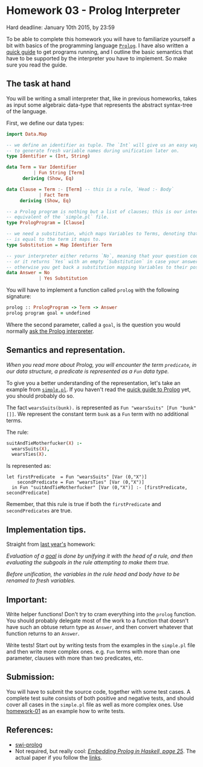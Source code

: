 Homework 03 - Prolog Interpreter
===============================================================================

Hard deadline: January 10th 2015, by 23:59

To be able to complete this homework you will have to familiarize yourself a bit with basics of the programming language [`Prolog`](http://www.swi-prolog.org/). I have also written a [quick guide](./prolog-quick-guide.md) to get programs running, and I outline the basic semantics that have to be supported by the interpreter you have to implement. So make sure you read the guide.  

The task at hand
------------------------------------------------------------------------------
You will be writing a small interpreter that, like in previous homeworks, takes as input some algebraic data-type that represents the abstract syntax-tree of the language.  


First, we define our data types:

```Haskell
import Data.Map

-- we define an identifier as tuple. The `Int` will give us an easy way
-- to generate fresh variable names during unification later on.
type Identifier = (Int, String)

data Term = Var Identifier
          | Fun String [Term]
      deriving (Show, Eq)

data Clause = Term :- [Term] -- this is a rule, `Head :- Body`
            | Fact Term
     deriving (Show, Eq)

-- a Prolog program is nothing but a list of clauses; this is our interpreter's
-- equivalent of the `simple.pl` file.
type PrologProgram = [Clause]

-- we need a substitution, which maps Variables to Terms, denoting that a variable
-- is equal to the term it maps to.
type Substitution = Map Identifier Term

-- your interpreter either returns `No`, meaning that your question could not be answered.
-- or it returns `Yes` with an empty `Substitution` in case your answer is a simple "true",
-- otherwise you get back a substitution mapping Variables to their possible values. 
data Answer = No
            | Yes Substitution
```

You will have to implement a function called `prolog` with the following signature:
```prolog
prolog :: PrologProgram -> Term -> Answer
prolog program goal = undefined
```  
Where the second parameter, called a `goal`, is the question you would normally [ask the Prolog interpreter](./prolog-quick-guide.md#L74).  


Semantics and representation.
------------------------------------------------------------------------------  

*_When you read more about Prolog, you will encounter the term `predicate`, in our data structure, a predicate is represented as a `Fun` data type._*  

To give you a better understanding of the representation, let's take an example from [`simple.pl`](./simple.pl). If you haven't read the [quick guide to Prolog](./prolog-quick-guide) yet, you should probably do so.

The fact `wearsSuits(bunk).` is represented as `Fun "wearsSuits" [Fun "bunk" []]`. We represent the constant term `bunk` as a `Fun` term with no additional terms.

The rule:   
```prolog
suitAndTieMotherfucker(X) :-
  wearsSuits(X),
  wearsTies(X).
```
Is represented as:
```
let firstPredicate  = Fun "wearsSuits" [Var (0,"X")]
    secondPredicate = Fun "wearsTies" [Var (0,"X")]
  in Fun "suitAndTieMotherfucker" [Var (0,"X")] :- [firstPredicate, secondPredicate]
```

Remember, that this rule is true if both the `firstPredicate` and `secondPredicates` are true.


Implementation tips.
------------------------------------------------------------------------------

Straight from [last year's](http://bigfoot.cs.upt.ro/~marius/curs/plda/2013/hw4.html) homework:    


*_Evaluation of a [goal](./homework-03.md#L50) is done by unifying it with the head of a rule, and then evaluating the subgoals in the rule attempting to make them true._*  

*_Before unification, the variables in the rule head and body have to be renamed to fresh variables._*


Important:
------------------------------------------------------------------------------


Write helper functions! Don't try to cram everything into the `prolog` function. You should probably delegate most of the work to a function that doesn't have such an obtuse return type as `Answer`, and then convert whatever that function returns to an `Answer`.  

Write tests! Start out by writing tests from the examples in the `simple.pl` file and then
write more complex ones. e.g. `Fun` terms with more than one parameter, clauses with more than two predicates, etc. 


Submission:
------------------------------------------------------------------------------  


You will have to submit the source code, together with some test cases. A complete test suite consists of both positive and negative tests, and should cover all cases in the `simple.pl` file as well as more complex ones. Use [homework-01](../01/Interpreter-tests.hs) as an example how to write tests.



References:
------------------------------------------------------------------------------  

* [swi-prolog](http://www.swi-prolog.org/)  
* Not required, but really cool: [*_Embedding Prolog in Haskell, page 25_*](http://lambda-the-ultimate.org/node/112). The actual paper if you follow the [links](http://www.cs.uu.nl/research/techreps/repo/CS-1999/1999-28.pdf).  
